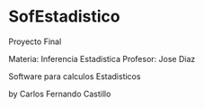 # SofEstadistico

Proyecto Final

Materia: Inferencia Estadistica
Profesor: Jose Diaz

Software para calculos Estadisticos

by Carlos Fernando Castillo 

